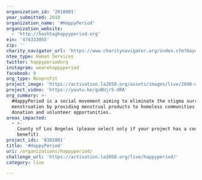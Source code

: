 ```yaml
---
organization_id: '2018001'
year_submitted: 2018
organization_name: '#HappyPeriod'
organization_website:
  - 'http://hashtaghappyperiod.org'
ein: '474333055'
zip: ''
charity_navigator_url: 'https://www.charitynavigator.org/index.cfm?bay=search.profile&ein=474333055'
ntee_type: Human Services
twitter: happyperiodorg
instagram: wearehappyperiod
facebook: 0
org_type: Nonprofit
project_image: 'https://activation.la2050.org/assets/images/live/2048-wide/happyperiod.jpg'
project_video: 'https://youtu.be/goBUjr5-dRA'
org_summary: >-
  #HappyPeriod is a social movement aiming to eliminate the stigma surrounding
  menstruation by providing menstrual products to homeless communities through
  donation and volunteer opportunities.
areas_impacted:
  - >-
    County of Los Angeles (please select only if your project has a countywide
    benefit)
project_ids: '8102001'
title: '#HappyPeriod'
uri: /organizations/happyperiod/
challenge_url: 'https://activation.la2050.org/live/happyperiod/'
category: live

---
```


